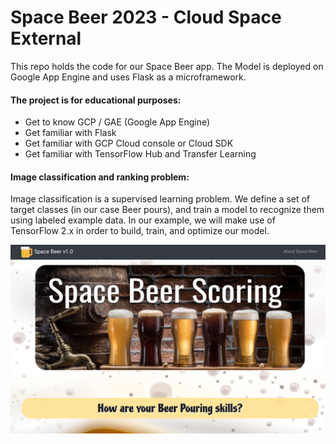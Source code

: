 # Space Beer 2023 - Cloud Space External

This repo holds the code for our Space Beer app.
The Model is deployed on Google App Engine and uses Flask as a microframework.

#### The project is for educational purposes: 
- Get to know GCP / GAE (Google App Engine)
- Get familiar with Flask
- Get familiar with GCP Cloud console or Cloud SDK
- Get familiar with TensorFlow Hub and Transfer Learning

#### Image classification and ranking problem:
Image classification is a supervised learning problem. We define a set of target classes (in our case Beer pours), and train a model to recognize them using labeled example data. In our example, we will make use of TensorFlow 2.x in order to build, train, and optimize our model.

![alt text](https://github.com/cassini-chris/Space_beer_2023/blob/main/Space_beer.png?raw=true)
